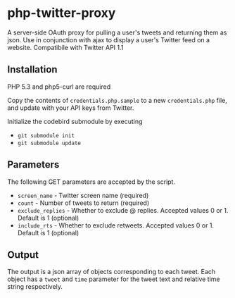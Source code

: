 php-twitter-proxy
=================

A server-side OAuth proxy for pulling a user's tweets and returning them as json. Use in conjunction with ajax to display a user's Twitter feed on a website. Compatibile with Twitter API 1.1


## Installation
PHP 5.3 and php5-curl are required

Copy the contents of `credentials.php.sample` to a new `credentials.php` file, and update with your API keys from Twitter.

Initialize the codebird submodule by executing
-	`git submodule init`
-	`git submodule update`

## Parameters
The following GET parameters are accepted by the script.
-	`screen_name` - Twitter screen name (required)
-	`count` - Number of tweets to return (required)
-	`exclude_replies` - Whether to exclude @ replies. Accepted values 0 or 1. Default is 1 (optional)
-	`include_rts` - Whether to exclude retweets. Accepted values 0 or 1. Default is 1 (optional)

## Output
The output is a json array of objects corresponding to each tweet. Each object has a `tweet` and `time` parameter for the tweet text and relative time string respectively.
